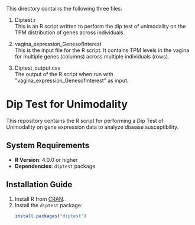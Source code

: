 This directory contains the following three files:

1) Diptest.r  
 This is an R script written to perform the dip test of unimodality on the TPM distribution of genes across individuals.

2) vagina_expression_GenesofInterest  
 This is the input file for the R script. It contains TPM levels in the vagina for multiple genes (columns) across multiple individuals (rows).

3) Diptest_output.csv  
 The output of the R script when run with "vagina_expression_GenesofInterest" as input.


# Dip Test for Unimodality

This repository contains the R script for performing a Dip Test of Unimodality on gene expression data to analyze disease susceptibility.

## System Requirements

- **R Version**: 4.0.0 or higher
- **Dependencies**: `diptest` package

## Installation Guide

1. Install R from [CRAN](https://cran.r-project.org/).
2. Install the `diptest` package:
   ```r
   install.packages("diptest")

